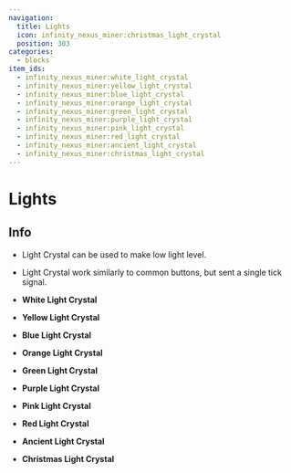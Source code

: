 ```yaml
---
navigation:
  title: Lights
  icon: infinity_nexus_miner:christmas_light_crystal
  position: 303
categories:
  - blocks
item_ids:
  - infinity_nexus_miner:white_light_crystal
  - infinity_nexus_miner:yellow_light_crystal
  - infinity_nexus_miner:blue_light_crystal
  - infinity_nexus_miner:orange_light_crystal
  - infinity_nexus_miner:green_light_crystal
  - infinity_nexus_miner:purple_light_crystal
  - infinity_nexus_miner:pink_light_crystal
  - infinity_nexus_miner:red_light_crystal
  - infinity_nexus_miner:ancient_light_crystal
  - infinity_nexus_miner:christmas_light_crystal
---
```


# Lights

## Info
- Light Crystal can be used to make low light level.
- Light Crystal work similarly to common buttons, but sent a single tick signal.

- **<ItemImage id="infinity_nexus_miner:white_light_crystal" /> White Light Crystal**
- **<ItemImage id="infinity_nexus_miner:yellow_light_crystal" /> Yellow Light Crystal**
- **<ItemImage id="infinity_nexus_miner:blue_light_crystal" /> Blue Light Crystal**
- **<ItemImage id="infinity_nexus_miner:orange_light_crystal" /> Orange Light Crystal**
- **<ItemImage id="infinity_nexus_miner:green_light_crystal" /> Green Light Crystal**
- **<ItemImage id="infinity_nexus_miner:purple_light_crystal" /> Purple Light Crystal**
- **<ItemImage id="infinity_nexus_miner:pink_light_crystal" /> Pink Light Crystal**
- **<ItemImage id="infinity_nexus_miner:red_light_crystal" /> Red Light Crystal**
- **<ItemImage id="infinity_nexus_miner:ancient_light_crystal" /> Ancient Light Crystal**
- **<ItemImage id="infinity_nexus_miner:christmas_light_crystal" /> Christmas Light Crystal**
